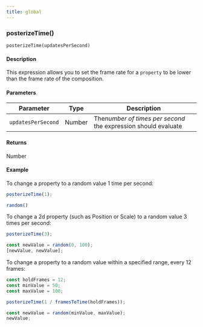 ```yaml
---
title: global
---
```

### posterizeTime()

`posterizeTime(updatesPerSecond)`

#### Description

This expression allows you to set the frame rate for a `property` to be lower than the frame rate of the composition.

#### Parameters

| Parameter            | Type   | Description                                                      |
| -------------------- | ------ | ---------------------------------------------------------------- |
| `updatesPerSecond` | Number | The*number of times per second* the expression should evaluate |

#### Returns

Number

#### Example

To change a property to a random value 1 time per second:

```js
posterizeTime(1);

random()
```

To change a 2d property (such as Position or Scale) to a random value 3 times per second:

```js
posterizeTime(3);

const newValue = random(0, 100);
[newValue, newValue];
```

To change a property to a random value within a specified range, every 12 frames:

```js
const holdFrames = 12;
const minValue = 50;
const maxValue = 100;

posterizeTime(1 / framesToTime(holdFrames));

const newValue = random(minValue, maxValue);
newValue;
```
